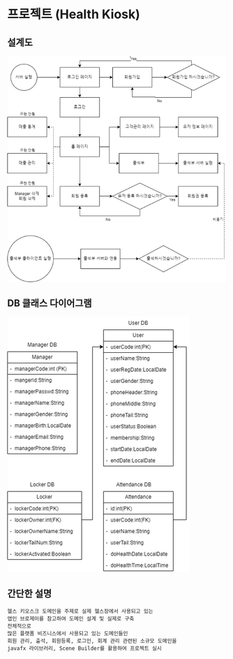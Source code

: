 # 프로젝트 (Health Kiosk)

## 설계도
<img src="./README_IMG/순서도.png">

## DB 클래스 다이어그램
<img src="./README_IMG/클래스다이어그램.png">

## 간단한 설명
`헬스 키오스크 도메인을 주제로 실제 헬스장에서 사용되고 있는`  
`앱인 브로제이를 참고하여 도메인 설계 및 실제로 구축`  
`전체적으로 `  
`많은 플랫폼 비즈니스에서 사용되고 있는 도메인들인`  
`회원 관리, 출석, 회원등록, 로그인, 회계 관리 관련된 소규모 도메인을`  
`javafx 라이브러리, Scene Builder를 활용하여 프로젝트 실시`

